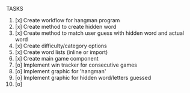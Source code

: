 TASKS

1. [x] Create workflow for hangman program
2. [x] Create method to create hidden word
3. [x] Create method to match user guess with hidden word and actual word
4. [x] Create difficulty/category options
5. [x] Create word lists (inline or import)
6. [x] Create main game component
7. [o] Implement win tracker for consecutive games
8. [o] Implement graphic for 'hangman'
9. [o] Implement graphic for hidden word/letters guessed
10. [o] 
